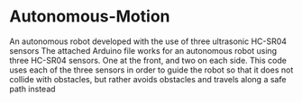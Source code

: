 # Autonomous-Motion
An autonomous robot developed with the use of three ultrasonic HC-SR04 sensors
The attached Arduino file works for an autonomous robot using three HC-SR04 sensors. One at the front, and two on each side. This code
uses each of the three sensors in order to guide the robot so that it does not collide with obstacles, but rather avoids obstacles and
travels along a safe path instead
